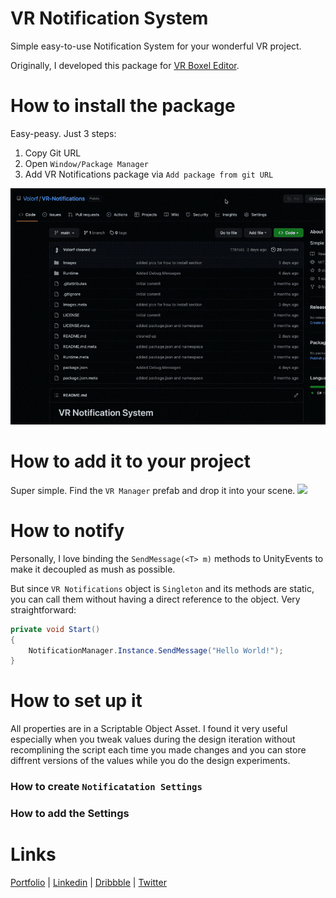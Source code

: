 # VR Notification System

Simple easy-to-use Notification System for your wonderful VR project.

Originally, I developed this package for [VR Boxel Editor](https://twitter.com/Volorf/status/1305406161710125056).

# How to install the package
Easy-peasy. Just 3 steps:

1. Copy Git URL
2. Open `Window/Package Manager`
3. Add VR Notifications package via `Add package from git URL`

<img src="Images/install-via-git-url.gif" width="800">

# How to add it to your project
Super simple. Find the `VR Manager` prefab and drop it into your scene.
<img src="Images/vr-manager-prefab.png" width="600">

# How to notify
Personally, I love binding the `SendMessage(<T> m)` methods to UnityEvents to make it decoupled as mush as possible.

But since `VR Notifications` object is `Singleton` and its methods are static, you can call them without having a direct reference to the object. Very straightforward:

```csharp
private void Start()
{
    NotificationManager.Instance.SendMessage("Hello World!");
}
```


# How to set up it
All properties are in a Scriptable Object Asset. I found it very useful especially when you tweak values during the design iteration without recomplining the script each time you made changes and you can store diffrent versions of the values while you do the design experiments.

### How to create ```Notificatation Settings```


### How to add the Settings


# Links
[Portfolio](https://olegfrolov.design/) | [Linkedin](https://www.linkedin.com/in/oleg-frolov-6a6a4752/) | [Dribbble](https://dribbble.com/Volorf) | [Twitter](https://www.twitter.com/volorf) 


